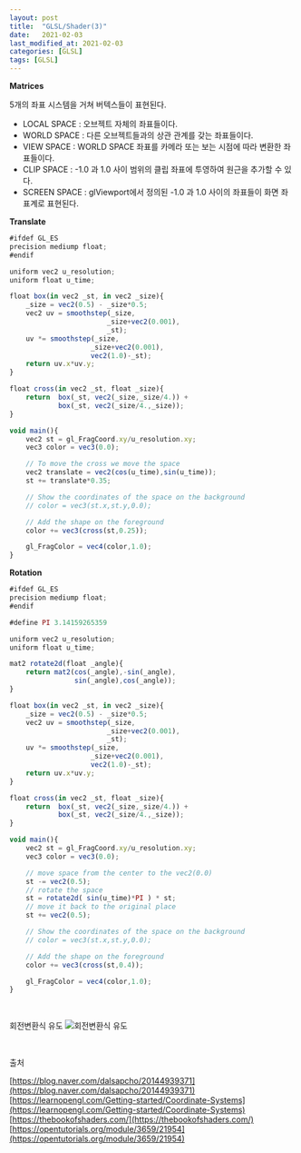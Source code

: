 ```yaml
---
layout: post
title:  "GLSL/Shader(3)"
date:   2021-02-03
last_modified_at: 2021-02-03
categories: [GLSL]
tags: [GLSL]
---
```


**Matrices**

5개의 좌표 시스템을 거쳐 버텍스들이 표현된다. 

- LOCAL SPACE : 오브젝트 자체의 좌표들이다.
- WORLD SPACE : 다른 오브젝트들과의 상관 관계를 갖는 좌표들이다.
- VIEW SPACE : WORLD SPACE 좌표를 카메라 또는 보는 시점에 따라 변환한 좌표들이다.
- CLIP SPACE : -1.0 과 1.0 사이 범위의 클립 좌표에 투영하여 원근을 추가할 수 있다.
- SCREEN SPACE : glViewport에서 정의된 -1.0 과 1.0 사이의 좌표들이 화면 좌표계로 표현된다.

**Translate**
```javascript
#ifdef GL_ES
precision mediump float;
#endif

uniform vec2 u_resolution;
uniform float u_time;

float box(in vec2 _st, in vec2 _size){
    _size = vec2(0.5) - _size*0.5;
    vec2 uv = smoothstep(_size,
                        _size+vec2(0.001),
                        _st);
    uv *= smoothstep(_size,
                    _size+vec2(0.001),
                    vec2(1.0)-_st);
    return uv.x*uv.y;
}

float cross(in vec2 _st, float _size){
    return  box(_st, vec2(_size,_size/4.)) +
            box(_st, vec2(_size/4.,_size));
}

void main(){
    vec2 st = gl_FragCoord.xy/u_resolution.xy;
    vec3 color = vec3(0.0);

    // To move the cross we move the space
    vec2 translate = vec2(cos(u_time),sin(u_time));
    st += translate*0.35;

    // Show the coordinates of the space on the background
    // color = vec3(st.x,st.y,0.0);

    // Add the shape on the foreground
    color += vec3(cross(st,0.25));

    gl_FragColor = vec4(color,1.0);
}
```
**Rotation**
```javascript
#ifdef GL_ES
precision mediump float;
#endif

#define PI 3.14159265359

uniform vec2 u_resolution;
uniform float u_time;

mat2 rotate2d(float _angle){
    return mat2(cos(_angle),-sin(_angle),
                sin(_angle),cos(_angle));
}

float box(in vec2 _st, in vec2 _size){
    _size = vec2(0.5) - _size*0.5;
    vec2 uv = smoothstep(_size,
                        _size+vec2(0.001),
                        _st);
    uv *= smoothstep(_size,
                    _size+vec2(0.001),
                    vec2(1.0)-_st);
    return uv.x*uv.y;
}

float cross(in vec2 _st, float _size){
    return  box(_st, vec2(_size,_size/4.)) +
            box(_st, vec2(_size/4.,_size));
}

void main(){
    vec2 st = gl_FragCoord.xy/u_resolution.xy;
    vec3 color = vec3(0.0);

    // move space from the center to the vec2(0.0)
    st -= vec2(0.5);
    // rotate the space
    st = rotate2d( sin(u_time)*PI ) * st;
    // move it back to the original place
    st += vec2(0.5);

    // Show the coordinates of the space on the background
    // color = vec3(st.x,st.y,0.0);

    // Add the shape on the foreground
    color += vec3(cross(st,0.4));

    gl_FragColor = vec4(color,1.0);
}
```

<br/>

회전변환식 유도
![회전변환식 유도](../../../assets/images/rotate2d.jpg)

<br/>

출처 

[https://blog.naver.com/dalsapcho/20144939371](https://blog.naver.com/dalsapcho/20144939371)
[https://learnopengl.com/Getting-started/Coordinate-Systems](https://learnopengl.com/Getting-started/Coordinate-Systems)
[https://thebookofshaders.com/](https://thebookofshaders.com/)
[https://opentutorials.org/module/3659/21954](https://opentutorials.org/module/3659/21954)
<br/>
